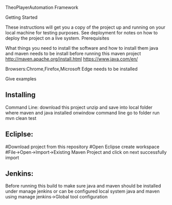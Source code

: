 
TheoPlayerAutomation Framework


Getting Started

These instructions will get you a copy of the project up and running on your local machine for testing purposes. See deployment for notes on how to deploy the project on a live system.
Prerequisites

What things you need to install the software and how to install them
java and maven needs to be install before running this maven project
http://maven.apache.org/install.html
https://www.java.com/en/

Browsers:Chrome,Firefox,Microsoft Edge needs to be installed

Give examples

Installing
-----------
Command Line:
download this project unzip and save into local folder where maven and java installed
onwindow command line go to folder run 
mvn clean test

Ecliplse:
---------
#Download project from this repository
#Open Eclipse create workspace
#File->Open->Import->Existing Maven Project and click on next 
successfully import

Jenkins:
--------
Before running this build to make sure java and maven should be installed under manage jenkins
or can be configured local system java and maven using manage jenkins->Global tool configuration











